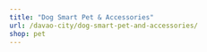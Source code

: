 ```yaml
---
title: "Dog Smart Pet & Accessories"
url: /davao-city/dog-smart-pet-and-accessories/
shop: pet
---
```

